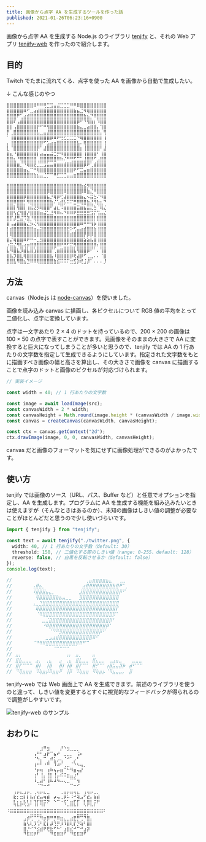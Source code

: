 ```yaml
---
title: 画像から点字 AA を生成するツールを作った話
published: 2021-01-26T06:23:16+0900
---
```


画像から点字 AA を生成する Node.js のライブラリ [tenjify](https://github.com/dqn/tenjify) と、それの Web アプリ [tenjify-web](https://tenjify-web.vercel.app/) を作ったので紹介します。

## 目的

Twitch でたまに流れてくる、点字を使った AA を画像から自動で生成したい。

↓ こんな感じのやつ

```
⣿⣿⣿⣿⣿⣿⣿⣿⠿⠛⠛⢛⣉⣩⣤⣬⣉⣉⣉⠛⠛⠿⣿⣿⣿⣿⣿⣿⣿⣿
⣿⣿⣿⣿⣿⠿⠋⣀⣴⣾⣿⣿⣿⣿⣿⣿⣿⣿⣿⣿⣷⣦⣈⠻⢿⣿⣿⣿⣿⣿
⣿⣿⣿⠟⢁⣴⣾⣿⣿⣿⣿⣿⣿⣿⣿⣿⣿⣿⣿⣿⣿⣿⣿⣷⣦⡙⠿⣿⣿⣿
⣿⣿⠏⢠⣾⣿⣿⣿⣿⣿⣿⣿⣿⣿⣿⣿⣿⣿⣿⣿⣿⡿⠋⠙⢻⣷⡆⠹⣿⣿
⣿⡇⢠⣿⣿⣿⣿⣿⣿⡟⠋⠛⢻⣿⣿⣿⣿⣿⣿⣿⣿⣷⣄⣀⣴⣿⣿⡄⢹⣿
⡟⢀⣿⣿⣿⣿⣿⣿⣿⣧⣀⣤⣼⣿⣿⣿⣿⣿⣿⣿⣿⣿⣿⣿⣿⣿⣿⣿⡄⢻
⠁⢸⣿⣿⣿⣿⣿⣿⣿⣿⣿⣿⣿⡿⠿⠟⢛⣋⣉⣉⣉⠙⢿⣿⣿⣿⣿⣿⡇⢸
⡄⢸⣿⣿⣿⣿⣿⣿⣿⣿⡿⠋⣡⣴⣶⣿⣿⣿⣿⣿⣿⣧⠄⢿⣿⣿⣿⣿⡇⢸
⣇⠈⣿⣿⣿⣿⣿⣿⣿⡟⠁⣼⣿⣿⣿⣿⣿⣿⣿⣿⣿⣿⡆⢸⣿⣿⣿⣿⠃⣼
⣿⣆⠘⣿⣿⣿⣿⣿⣿⡇⣴⣤⣤⣬⣉⡛⠻⣿⣿⣿⣿⣿⡇⢸⣿⣿⣿⠃⢸⣿
⣿⣿⣆⠘⢿⣿⣿⣿⣿⢀⣿⣿⣿⣿⣿⠿⠷⠌⠛⢛⣋⣉⣁⣸⣿⡿⠋⣠⣿⣿
⣿⣿⣿⣶⡈⠙⢿⣿⣟⣈⣉⣩⣥⣤⣶⣶⣶⣾⣿⣿⣿⣿⣿⡿⠟⢁⣾⣿⣿⣿
⣿⣿⣿⣿⣿⣶⣄⠉⠛⢿⣿⣿⣿⣿⣿⣿⣿⣿⣿⣿⠟⠋⣉⣤⣶⣿⣿⣿⣿⣿
⣿⣿⣿⣿⣿⣿⣿⣿⣷⣦⣤⣈⡉⠉⠛⣋⣉⣉⣤⣤⣶⣿⣿⣿⣿⣿⣿⣿⣿⣿

⣿⣿⣿⣿⣿⣿⣿⣿⣿⣿⣿⣿⣿⣿⣿⣿⣿⣿⣿⣿⣿⣿⣷⣮⡻⣿⣿⣿⣿⣿
⣿⣿⣿⣿⣿⣿⣿⣿⣿⣿⣿⣿⡿⣿⣿⣿⣿⠿⣿⣿⣿⣿⡿⠿⣷⣌⠛⣿⣿⣿
⣿⣿⣿⣿⣿⡿⣿⣿⣿⣿⣿⣿⣧⡘⢿⡿⢋⣼⣿⣿⣿⣿⣷⣄⠢⣭⣓⠌⠻⣿
⣿⣿⠿⣿⣿⡃⠻⣿⣿⣿⣿⣿⣿⣷⠌⢡⣾⡧⠭⠍⣛⠿⢿⣿⣷⣜⠻⣷⣆⠙
⣿⣿⡇⢻⣿⡇⢰⣮⣝⡻⢿⣿⣿⠋⣴⣆⠩⣶⣶⣶⣶⣭⣶⣦⣭⣍⣓⠈⢿⣌
⣿⣿⢣⣎⢻⣿⡜⣿⣿⣿⣶⣬⣁⣘⠻⠿⠦⠙⠿⠿⠟⣛⣛⣛⣛⣩⡍⢩⣤⣌
⣿⡏⡼⣛⣬⠩⣽⡘⢿⣿⣿⣿⣿⣿⣿⣿⣿⣿⣿⣿⣿⣿⣿⣿⣿⣿⡇⣿⣿⣿
⣿⢠⣴⣿⣿⣷⣌⡳⢌⢻⣿⣿⣿⣿⣿⣿⣿⣿⣿⣿⣿⣿⠿⠛⠛⢻⡷⢸⣿⣿
⡇⣾⣿⣿⣿⣿⣿⣿⣶⣤⣽⣿⣿⣿⣿⣿⣿⣿⣟⠕⢋⣤⣴⣾⣿⣿⣷⢸⣿⣿
⡇⢿⣿⣿⣿⣿⣿⣿⣿⣿⣿⣿⣿⣿⣿⣿⣿⣿⣿⣾⣿⣿⣿⡟⡿⡿⣿⢸⣿⣿
⣿⡌⢿⣿⣿⠿⠟⠛⠒⣀⣻⣿⣿⣿⣿⣿⣿⣿⣿⣿⣿⣿⣿⣵⣵⣧⣿⢸⣿⣿
⡰⣭⣌⠻⣧⢴⡶⣿⡿⣿⣿⣿⣿⣿⣿⠿⠟⣛⣋⣍⡻⣿⣿⣿⣿⣿⡿⠆⣿⣿
⣧⠻⣿⣧⡹⣾⣧⣿⣱⣿⣿⣿⣿⡏⢁⣶⣿⣿⣿⣿⣧⢻⣿⣿⡿⠋⠁⠄⢹⣿
⣿⣧⡹⣿⣇⢿⣿⣿⣿⣿⣿⣿⣿⣧⠸⣿⣿⣿⣿⡿⢟⣼⡿⠋⢀⣀⠄⠄⠈⣿
⣿⣿⣧⠻⣿⣦⣙⠿⠿⢿⣿⣿⣿⣿⣷⣮⠭⠭⠍⣒⣫⡵⢞⣨⡼⠁⠄⠄⠄⡸
```

## 方法

canvas（Node.js は [node-canvas](https://github.com/Automattic/node-canvas)）を使いました。

画像を読み込み canvas に描画し、各ピクセルについて RGB 値の平均をとって二値化し、点字に変換しています。

点字は一文字あたり 2 × 4 のドットを持っているので、200 × 200 の画像は 100 × 50 の点字で表すことができます。元画像をそのままの大きさで AA に変換すると巨大になってしまうことが多いと思うので、tenjify では AA の 1 行あたりの文字数を指定して生成できるようにしています。指定された文字数をもとに描画すべき画像の幅と高さを算出し、その大きさで画像を canvas に描画することで点字のドットと画像のピクセルが対応づけられます。

```ts
// 実装イメージ

const width = 40; // 1 行あたりの文字数

const image = await loadImage(src);
const canvasWidth = 2 * width;
const canvasHeight = Math.round(image.height * (canvasWidth / image.width));
const canvas = createCanvas(canvasWidth, canvasHeight);

const ctx = canvas.getContext("2d");
ctx.drawImage(image, 0, 0, canvasWidth, canvasHeight);
```

canvas だと画像のフォーマットを気にせずに画像処理ができるのがよかったです。

## 使い方

tenjify では画像のソース（URL、パス、Buffer など）と任意でオプションを指定し、AA を生成します。プログラムに AA を生成する機能を組み込みたいときは使えますが（そんなときはあるのか）、未知の画像はしきい値の調整が必要なことがほとんどだと思うので少し使いづらいです。

```ts
import { tenjify } from "tenjify";

const text = await tenjify("./twitter.png", {
  width: 40, // 1 行あたりの文字数（default: 30）
  threshold: 150, // 二値化する際のしきい値（range: 0-255、default: 128）
  reverse: false, // 白黒を反転させるか（default: false）
});
console.log(text);

//⠀⠀⠀⠀⠀⠀⠀⠀⠀⠀⠀⠀⠀⠀⠀⠀⠀⠀⠀⠀⠀⠀⢀⣤⣶⣶⣶⣶⣦⣄⠀⠀⢀⣀⠀⠀⠀⠀⠀⠀
//⠀⠀⠀⠀⠀⠀⢠⣿⣦⡀⠀⠀⠀⠀⠀⠀⠀⠀⠀⠀⠀⣴⣿⣿⣿⣿⣿⣿⣿⣿⣷⣿⠟⠁⡀⠀⠀⠀⠀⠀
//⠀⠀⠀⠀⠀⠀⠸⣿⣿⣿⣦⣄⡀⠀⠀⠀⠀⠀⠀⠀⣸⣿⣿⣿⣿⣿⣿⣿⣿⣿⣿⣿⡿⠋⠀⠀⠀⠀⠀⠀
//⠀⠀⠀⠀⠀⠀⠀⢻⣿⣿⣿⣿⣿⣷⣦⣤⣀⣀⠀⠀⣻⣿⣿⣿⣿⣿⣿⣿⣿⣿⣿⣿⠀⠀⠀⠀⠀⠀⠀⠀
//⠀⠀⠀⠀⠀⠀⢠⣀⣙⣿⣿⣿⣿⣿⣿⣿⣿⣿⣿⣿⣿⣿⣿⣿⣿⣿⣿⣿⣿⣿⣿⣿⠀⠀⠀⠀⠀⠀⠀⠀
//⠀⠀⠀⠀⠀⠀⠀⢿⣿⣿⣿⣿⣿⣿⣿⣿⣿⣿⣿⣿⣿⣿⣿⣿⣿⣿⣿⣿⣿⣿⣿⡏⠀⠀⠀⠀⠀⠀⠀⠀
//⠀⠀⠀⠀⠀⠀⠀⠈⠻⢿⣿⣿⣿⣿⣿⣿⣿⣿⣿⣿⣿⣿⣿⣿⣿⣿⣿⣿⣿⣿⡿⠁⠀⠀⠀⠀⠀⠀⠀⠀
//⠀⠀⠀⠀⠀⠀⠀⠀⠀⣀⣈⣽⣿⣿⣿⣿⣿⣿⣿⣿⣿⣿⣿⣿⣿⣿⣿⣿⣿⡿⠃⠀⠀⠀⠀⠀⠀⠀⠀⠀
//⠀⠀⠀⠀⠀⠀⠀⠀⠀⠘⠿⣿⣿⣿⣿⣿⣿⣿⣿⣿⣿⣿⣿⣿⣿⣿⣿⣿⡿⠁⠀⠀⠀⠀⠀⠀⠀⠀⠀⠀
//⠀⠀⠀⠀⠀⠀⠀⠀⠀⠀⠀⠈⠙⠛⣻⣿⣿⣿⣿⣿⣿⣿⣿⣿⣿⣿⡿⠋⠀⠀⠀⠀⠀⠀⠀⠀⠀⠀⠀⠀
//⠀⠀⠀⠀⠀⠀⠀⠀⠀⠀⣀⣠⣴⣾⣿⣿⣿⣿⣿⣿⣿⣿⣿⣿⠿⠋⠀⠀⠀⠀⠀⠀⠀⠀⠀⠀⠀⠀⠀⠀
//⠀⠀⠀⠀⠀⠀⠈⠙⠻⠿⣿⣿⣿⣿⣿⣿⣿⣿⣿⡿⠿⠛⠉⠀⠀⠀⠀⠀⠀⠀⠀⠀⠀⠀⠀⠀⠀⠀⠀⠀
//⠀⠀⠀⠀⠀⠀⠀⠀⠀⠀⠀⠀⠈⠉⠉⠉⠉⠀⠀⠀⠀⠀⠀⠀⠀⠀⠀⠀⠀⠀⠀⠀⠀⠀⠀⠀⠀⠀⠀⠀
//⠀⣤⡄⠀⠀⠀⠀⠀⠀⠀⠀⠀⠀⠀⠀⠀⢠⡄⠀⣤⡀⠀⠀⠀⣤⠀⠀⠀⠀⠀⠀⠀⠀⠀⠀⠀⠀⠀⠀⠀
//⠀⣿⣧⣀⣀⣀⠀⣠⡀⠀⢀⣄⠀⠀⣠⠀⢀⣄⠀⣿⣇⣀⣀⠀⣿⣄⣀⡀⠀⢀⣠⣤⣀⠀⠀⠀⣀⣀⣀⠀
//⠀⣿⡏⠉⠉⠉⠀⣿⡇⠀⢸⣿⠀⠀⣿⡇⢸⣿⠀⣿⡏⠉⠁⠀⣿⡋⠉⠁⢰⣿⣥⣤⣽⡷⠀⣾⠋⠉⠉⠀
//⠀⠙⢿⣶⣶⣶⠀⠹⢷⣶⡾⠿⣶⣶⠟⠀⢸⡿⠀⠹⢷⣶⣶⠀⠻⢷⣶⡦⠈⠻⣦⣤⣤⡄⠀⣿⠀⠀⠀⠀
```

tenjify-web では Web 画面上で AA を生成できます。前述のライブラリを使うのと違って、しきい値を変更するとすぐに視覚的なフィードバックが得られるので調整がしやすいです。

![tenjify-web のサンプル](https://i.gyazo.com/5c5abc3e91f67b2be90467322c101d90.png)

## おわりに

```
⠀⠀⠀⠀⠀⠀⠀⠀⠀⠀⣰⠛⣲⠀⠀⠀⡜⠑⣲⣀⣀⡀⠀⠀⠀⠀⠀⠀⠀⠀
⠀⠀⠀⠀⠀⠀⠀⠀⢠⠛⠃⣰⡟⠉⣦⠞⠀⣀⣀⡀⠀⢨⠆⠀⠀⠀⠀⠀⠀⠀
⠀⠀⠀⠀⠀⠀⠀⠀⠈⠳⡄⠉⢀⠾⣅⡠⢄⠈⠚⠁⡠⠃⠀⠀⠀⠀⠀⠀⠀⠀
⠀⠀⠀⠀⠀⠀⠀⠀⢰⠒⠃⠐⠛⠀⠹⠴⠊⢀⣀⠈⠑⠢⢤⡀⠀⠀⠀⠀⠀⠀
⠀⠀⠀⠀⠀⠀⠀⠀⠘⡶⢶⠀⢰⠷⢦⡤⣶⠉⠓⠻⣶⢤⡜⠀⠀⠀⠀⠀⠀⠀
⠀⠀⠀⠀⠀⠀⠀⠀⢰⠃⢸⡄⢸⡇⢸⡤⠮⠭⣶⣤⡰⠃⠀⠀⠀⠀⠀⠀⠀⠀
⠀⠀⠀⠀⠀⠀⠀⠀⠸⣀⣼⠃⢸⠧⠼⠳⠤⢄⣀⠉⠉⢲⠀⠀⠀⠀⠀⠀⠀⠀
⠀⠀⠀⠀⠀⠀⠀⠀⠀⠈⠙⠒⠚⠀⠀⠀⠀⠀⠀⠉⠒⠊⠀⠀⠀⠀⠀⠀⠀⠀
⠀⠀⢠⡤⣄⣠⡤⡀⢀⢤⡤⣄⣀⠀⠀⠀⢀⣤⡤⣤⢤⣄⠀⢠⢤⡤⣀⡀⠀⠀
⠀⠀⣗⡂⣒⡇⡇⣧⡎⣞⣤⢶⣾⠀⡴⢤⢀⡿⠥⠨⠚⢽⣠⠋⣞⡄⣷⣾⠀⠀
⠀⠀⣇⡆⣆⡧⢇⡇⢹⡏⣿⡭⠝⠀⠑⠉⠐⢯⠁⣶⡏⡏⠀⡇⣿⡇⡭⠟⠀⠀
⢀⣀⣈⣉⣁⣈⣉⣀⣈⣁⣈⣁⣀⣀⣀⣀⣀⣀⣉⣉⣉⣁⣀⣈⣁⣉⣁⣀⣀⡀
⠈⠛⠛⠛⠛⠛⠛⣛⣛⣛⡛⠛⠛⠛⠛⠛⠛⠛⠛⠛⠛⣛⣛⣛⡛⠛⠛⠛⠛⠁
⠀⠀⠀⠀⠀⣠⡾⢋⠉⢉⠻⡶⡿⠛⡛⠿⣶⣄⣀⣴⣟⡛⢉⠙⣿⡄⠀⠀⠀⠀
⠀⠀⠀⠀⠀⣷⢣⢇⡹⢩⠃⣏⡇⡼⢙⡛⡸⠹⣿⢇⡏⡙⢵⠃⣿⡇⠀⠀⠀⠀
⠀⠀⠀⠀⠀⣿⡘⠊⠙⣪⣾⠟⢟⣗⠋⠓⠁⣰⣿⣎⠚⠉⠚⣰⡽⠀⠀⠀⠀⠀
⠀⠀⠀⠀⠀⠙⠯⠯⠟⠋⠀⠀⠀⠙⠯⠿⠽⠋⠀⠙⠯⠯⠽⠋⠀⠀⠀⠀⠀⠀
```
